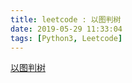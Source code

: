 ```yaml
---
title: leetcode : 以图判树
date: 2019-05-29 11:33:04
tags: [Python3, Leetcode]
---
```


[以图判树](https://leetcode-cn.com/problems/graph-valid-tree/)

